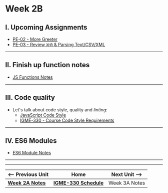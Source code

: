 # Week 2B

## I. Upcoming Assignments
- [PE-02 - More Greeter](../pe/pe-02.md)
- [PE-03 - Review `XHR` & Parsing Text/CSV/XML](../pe/pe-03.md)

<hr>

## II. Finish up function notes

- [JS Functions Notes](../notes/js-functions.md)

<hr>

## III. Code quality
  
- Let's talk about code style, quality and *linting*:
  - [JavaScript Code Style](../notes/code-style-intro.md)
  - [IGME-330 - Course Code Style Requirements](../notes/code-style-required-330.md)

<hr>

## IV. ES6 Modules

- [ES6 Module Notes](https://github.com/tonethar/IGME-330-Master/blob/master/notes/ES6-module-pattern-2225.md)


<hr><hr>


| <-- Previous Unit | Home | Next Unit -->
| --- | --- | --- 
|  [**Week 2A Notes**](./02A.md)  |  [**IGME-330 Schedule**](../schedule.md) | Week 3A Notes
